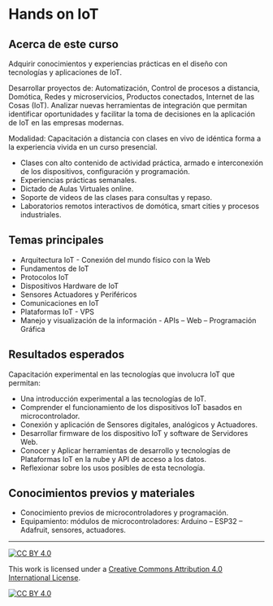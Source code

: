 # Hands on IoT
## Acerca de este curso

Adquirir conocimientos y experiencias prácticas en el diseño con
tecnologías y aplicaciones de IoT.

Desarrollar proyectos de: Automatización, Control de procesos a
distancia, Domótica, Redes y microservicios, Productos conectados,
Internet de las Cosas (IoT). Analizar nuevas herramientas  de
integración que permitan identificar oportunidades y facilitar la toma
de decisiones en la aplicación de IoT en las empresas modernas.

Modalidad: Capacitación a distancia con clases en vivo de idéntica forma a la
experiencia vivida en un curso presencial.
- Clases con alto contenido de actividad práctica, armado e
interconexión de los dispositivos, configuración y programación.
- Experiencias prácticas semanales.
- Dictado de Aulas Virtuales online.
- Soporte de videos de las clases para consultas y repaso.
- Laboratorios remotos interactivos de domótica, smart cities y procesos
industriales.

## Temas principales
* Arquitectura IoT - Conexión del mundo físico con la Web
* Fundamentos de IoT
* Protocolos IoT
* Dispositivos Hardware de IoT
* Sensores Actuadores y Periféricos
* Comunicaciones en IoT
* Plataformas IoT - VPS
* Manejo y visualización de la información - APIs – Web – Programación Gráfica

## Resultados esperados

Capacitación experimental en las tecnologías que involucra IoT que
permitan:

- Una introducción experimental a las tecnologías de IoT.
- Comprender el funcionamiento de los dispositivos IoT basados en
microcontrolador.
- Conexión y aplicación de Sensores digitales, analógicos y Actuadores.
- Desarrollar firmware de los dispositivo IoT y software de Servidores
Web.
- Conocer y Aplicar herramientas de desarrollo y tecnologías de Plataformas IoT en la nube y API de acceso a los datos.
- Reflexionar sobre los usos posibles de esta tecnología.

## Conocimientos previos y materiales

* Conocimiento previos de microcontroladores y programación.
* Equipamiento: módulos de microcontroladores: Arduino – ESP32 – Adafruit, sensores, actuadores.
***
[![CC BY 4.0][cc-by-shield]][cc-by]

This work is licensed under a
[Creative Commons Attribution 4.0 International License][cc-by].

[![CC BY 4.0][cc-by-image]][cc-by]

[cc-by]: http://creativecommons.org/licenses/by/4.0/
[cc-by-image]: https://i.creativecommons.org/l/by/4.0/88x31.png
[cc-by-shield]: https://img.shields.io/badge/License-CC%20BY%204.0-lightgrey.svg


